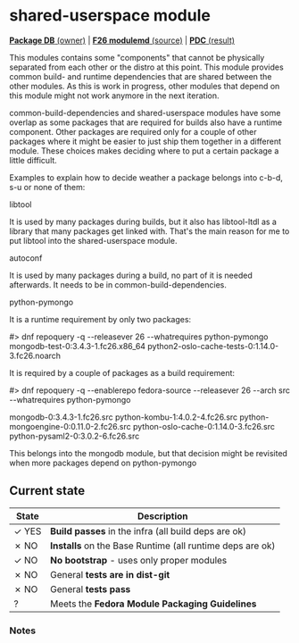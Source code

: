# shared-userspace module

[**Package DB** (owner)](https://admin.fedoraproject.org/pkgdb/package/modules/shared-userspace/) |
[**F26 modulemd** (source)](http://pkgs.fedoraproject.org/cgit/modules/shared-userspace.git/tree/shared-userspace.yaml?h=f26) |
[**PDC** (result)](https://pdc.fedoraproject.org/rest_api/v1/unreleasedvariants/?active=True&variant_name=shared-userspace)


This modules contains some "components" that cannot be physically separated
from each other or the distro at this point. This module provides common build-
and runtime dependencies that are shared between the other modules.  As this is
work in progress, other modules that depend on this module might not work
anymore in the next iteration.

common-build-dependencies and shared-userspace modules have some overlap as
some packages that are required for builds also have a runtime component. Other
packages are required only for a couple of other packages where it might be
easier to just ship them together in a different module. These choices makes
deciding where to put a certain package a little difficult.

Examples to explain how to decide weather a package belongs into c-b-d, s-u or none of them:


libtool

It is used by many packages during builds, but it also has libtool-ltdl as a library that many packages get linked with. That's the main reason for me to put libtool into the shared-userspace module.



autoconf

It is used by many packages during a build, no part of it is needed afterwards. It needs to be in common-build-dependencies.



python-pymongo

It is a runtime requirement by only two packages:

#> dnf repoquery -q --releasever 26  --whatrequires python-pymongo
mongodb-test-0:3.4.3-1.fc26.x86_64
python2-oslo-cache-tests-0:1.14.0-3.fc26.noarch

It is required by a couple of packages as a build requirement:

#> dnf repoquery -q --enablerepo fedora-source --releasever 26 --arch src --whatrequires python-pymongo

mongodb-0:3.4.3-1.fc26.src
python-kombu-1:4.0.2-4.fc26.src
python-mongoengine-0:0.11.0-2.fc26.src
python-oslo-cache-0:1.14.0-3.fc26.src
python-pysaml2-0:3.0.2-6.fc26.src

This belongs into the mongodb module, but that decision might be revisited when
more packages depend on python-pymongo




## Current state

| State | Description |
|-------|-------------|
| ✓ YES | **Build passes** in the infra (all build deps are ok) |
| ✗ NO | **Installs** on the Base Runtime (all runtime deps are ok) |
| ✓ NO | **No bootstrap** - uses only proper modules |
| ✗ NO | General **tests are in dist-git** |
| ✗ NO | General **tests pass** |
| ? | Meets the **Fedora Module Packaging Guidelines** |
<!--
| ✓ YES | yes! |
| ✗ NO  | no! |
-->

### Notes

